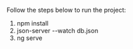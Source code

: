 Follow the steps below to run the project:

1. npm install
2. json-server --watch db.json
3. ng serve

